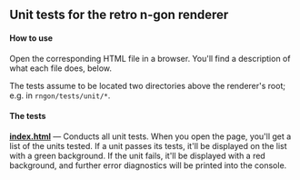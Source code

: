 ## Unit tests for the retro n-gon renderer

#### How to use
Open the corresponding HTML file in a browser. You'll find a description of what each file does, below.

The tests assume to be located two directories above the renderer's root; e.g. in `rngon/tests/unit/*`.

#### The tests
**[index.html](index.html)** &mdash; Conducts all unit tests. When you open the page, you'll get a list of the units tested. If a unit passes its tests, it'll be displayed on the list with a green background. If the unit fails, it'll be displayed with a red background, and further error diagnostics will be printed into the console.
